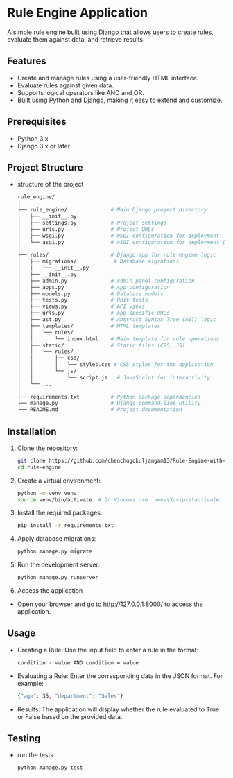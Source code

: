 # Rule Engine Application

A simple rule engine built using Django that allows users to create rules, evaluate them against data, and retrieve results.

## Features

- Create and manage rules using a user-friendly HTML interface.
- Evaluate rules against given data.
- Supports logical operators like AND and OR.
- Built using Python and Django, making it easy to extend and customize.

## Prerequisites

- Python 3.x
- Django 3.x or later

## Project Structure
- structure of the project
    ```graphql
    rule_engine/
    │
    ├── rule_engine/              # Main Django project directory
    │   ├── __init__.py
    │   ├── settings.py           # Project settings
    │   ├── urls.py               # Project URLs
    │   ├── wsgi.py               # WSGI configuration for deployment
    │   └── asgi.py               # ASGI configuration for deployment (if needed)
    │
    ├── rules/                    # Django app for rule engine logic
    │   ├── migrations/            # Database migrations
    │   │   └── __init__.py
    │   ├── __init__.py
    │   ├── admin.py              # Admin panel configuration
    │   ├── apps.py               # App configuration
    │   ├── models.py             # Database models
    │   ├── tests.py              # Unit tests
    │   ├── views.py              # API views
    │   ├── urls.py               # App-specific URLs
    │   ├── ast.py                # Abstract Syntax Tree (AST) logic
    │   ├── templates/            # HTML templates
    │   │   └── rules/
    │   │       └── index.html    # Main template for rule operations
    │   ├── static/               # Static files (CSS, JS)
    │   │   └── rules/
    │   │       ├── css/
    │   │       │   └── styles.css # CSS styles for the application
    │   │       └── js/
    │   │           └── script.js   # JavaScript for interactivity
    │   └── ...
    │
    ├── requirements.txt          # Python package dependencies
    ├── manage.py                 # Django command-line utility
    └── README.md                 # Project documentation


## Installation

1. Clone the repository:

   ```bash
   git clone https://github.com/chenchugokuljangam13/Rule-Engine-with-ASTrule-engine.git
   cd rule-engine

2. Create a virtual environment:

    ```bash
    python -m venv venv
    source venv/bin/activate  # On Windows use `venv\Scripts\activate`

3. Install the required packages:

    ```bash
    pip install -r requirements.txt
    
4. Apply database migrations:

    ```bash
    python manage.py migrate


5. Run the development server:

    ```bash
    python manage.py runserver


6. Access the application
- Open your browser and go to http://127.0.0.1:8000/ to access the application.

## Usage
- Creating a Rule: Use the input field to enter a rule in the format:
    ```bash
    condition > value AND condition = value
- Evaluating a Rule: Enter the corresponding data in the JSON format. For example:
    ```bash
    {"age": 35, "department": "Sales"}
- Results: The application will display whether the rule evaluated to True or False based on the provided data.



## Testing
- run the tests
    ```bash
    python manage.py test

